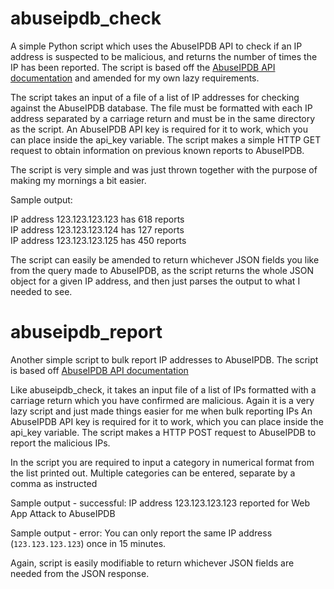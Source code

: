 # abuseipdb_check

A simple Python script which uses the AbuseIPDB API to check if an IP address is suspected to be malicious, and returns the number of times the IP has been reported. The script is based off the [AbuseIPDB API documentation](https://docs.abuseipdb.com/?python#check-endpoint) and amended for my own lazy requirements. 

The script takes an input of a file of a list of IP addresses for checking against the AbuseIPDB database. The file must be formatted with each IP address separated by a carriage return and must be in the same directory as the script. An AbuseIPDB API key is required for it to work, which you can place inside the api_key variable. The script makes a simple HTTP GET request to obtain information on previous known reports to AbuseIPDB.

The script is very simple and was just thrown together with the purpose of making my mornings a bit easier.

Sample output:

IP address 123.123.123.123 has 618 reports  
IP address 123.123.123.124 has 127 reports  
IP address 123.123.123.125 has 450 reports  

The script can easily be amended to return whichever JSON fields you like from the query made to AbuseIPDB, as the script returns the whole JSON object for a given IP address, and then just parses the output to what I needed to see.


# abuseipdb_report

Another simple script to bulk report IP addresses to AbuseIPDB. The script is based off [AbuseIPDB API documentation](https://docs.abuseipdb.com/?python#report-endpoint)

Like abuseipdb_check, it takes an input file of a list of IPs formatted with a carriage return which you have confirmed are malicious. Again it is a very lazy script and just made things easier for me when bulk reporting IPs An AbuseIPDB API key is required for it to work, which you can place inside the api_key variable. The script makes a HTTP POST request to AbuseIPDB to report the malicious IPs.

In the script you are required to input a category in numerical format from the list printed out. Multiple categories can be entered, separate by a comma as instructed

Sample output - successful:
IP address 123.123.123.123 reported for Web App Attack to AbuseIPDB

Sample output - error:
You can only report the same IP address (`123.123.123.123`) once in 15 minutes.

Again, script is easily modifiable to return whichever JSON fields are needed from the JSON response.

